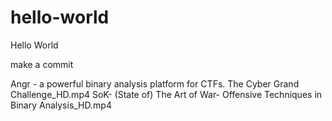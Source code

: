 # hello-world
Hello World

make a commit

Angr - a powerful binary analysis platform for CTFs. The Cyber Grand Challenge_HD.mp4
SoK- (State of) The Art of War- Offensive Techniques in Binary Analysis_HD.mp4